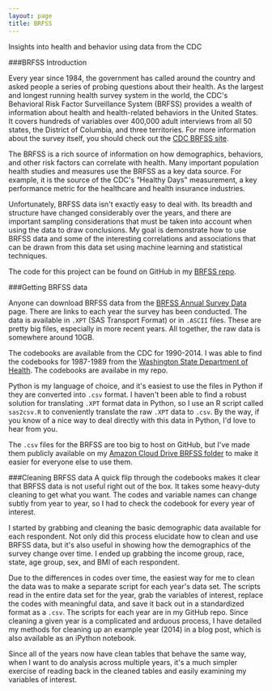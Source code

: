 ```yaml
---
layout: page
title: BRFSS
---
```


Insights into health and behavior using data from the CDC

###BRFSS Introduction

Every year since 1984, the government has called around the country and asked people a series of probing questions about their health. As the largest and longest running health survey system in the world, the CDC's Behavioral Risk Factor Surveillance System (BRFSS) provides a wealth of information about health and health-related behaviors in the United States. It covers hundreds of variables over 400,000 adult interviews from all 50 states, the District of Columbia, and three territories. For more information about the survey itself, you should check out the [CDC BRFSS site](http://www.cdc.gov/brfss/).

The BRFSS is a rich source of information on how demographics, behaviors, and other risk factors can correlate with health. Many important population health studies and measures use the BRFSS as a key data source. For example, it is the source of the CDC's "Healthy Days" measurement, a key performance metric for the healthcare and health insurance industries.

Unfortunately, BRFSS data isn't exactly easy to deal with. Its breadth and structure have changed considerably over the years, and there are important sampling considerations that must be taken into account when using the data to draw conclusions. My goal is demonstrate how to use BRFSS data and some of the interesting correlations and associations that can be drawn from this data set using machine learning and statistical techniques.

The code for this project can be found on GitHub in my [BRFSS repo](https://github.com/winstonlarson/brfss).

###Getting BRFSS data

Anyone can download BRFSS data from the [BRFSS Annual Survey Data](http://www.cdc.gov/brfss/annual_data/annual_data.htm) page. There are links to each year the survey has been conducted. The data is available in `.XPT` (SAS Transport Format) or in `.ASCII` files. These are pretty big files, especially in more recent years. All together, the raw data is somewhere around 10GB.

The codebooks are available from the CDC for 1990-2014. I was able to find the codebooks for 1987-1989 from the [Washington State Department of Health](http://www.doh.wa.gov/DataandStatisticalReports/DataSystems/BehavioralRiskFactorSurveillanceSystemBRFSS/BRFSSQuestionnairesandCodebooks). The codebooks are availabe in my repo.

Python is my language of choice, and it's easiest to use the files in Python if they are converted into `.csv` format.  I haven't been able to find a robust solution for translating `.XPT` format data in Python, so I use an R script called `sas2csv.R` to conveniently translate the raw `.XPT` data to `.csv`. By the way, if you know of a nice way to deal directly with this data in Python, I'd love to hear from you.

The `.csv` files for the BRFSS are too big to host on GitHub, but I've made them publicly available on my [Amazon Cloud Drive BRFSS folder](https://www.amazon.com) to make it easier for everyone else to use them.

###Cleaning BRFSS data
A quick flip through the codebooks makes it clear that BRFSS data is not useful right out of the box. It takes some heavy-duty cleaning to get what you want. The codes and variable names can change subtly from year to year, so I had to check the codebook for every year of interest.

I started by grabbing and cleaning the basic demographic data available for each respondent. Not only did this process elucidate how to clean and use BRFSS data, but it's also useful in showing how the demographics of the survey change over time. I ended up grabbing the income group, race, state, age group, sex, and BMI of each respondent.

Due to the differences in codes over time, the easiest way for me to clean the data was to make a separate script for each year's data set. The scripts read in the entire data set for the year, grab the variables of interest, replace the codes with meaningful data, and save it back out in a standardized format as a `.csv`. The scripts for each year are in my GitHub repo. Since cleaning a given year is a complicated and arduous process, I have detailed my methods for cleaning up an example year (2014) in a blog post, which is also available as an iPython notebook.

Since all of the years now have clean tables that behave the same way, when I want to do analysis across multiple years, it's a much simpler exercise of reading back in the cleaned tables and easily examining my variables of interest.
